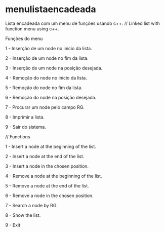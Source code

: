 # menulistaencadeada
Lista encadeada com um menu de funções usando c++.  // Linked list with function menu using c++.






Funções do menu                                   

1 - Inserção de um node no início da lista.   

2 - Inserção de um node no fim da lista.     

3 - Inserção de um node na posição desejada.  

4 - Remoção do node no início da lista.    

5 - Remoção do node no fim da lista.     

6 - Remoção do node na posição desejada.  

7 - Procurar um node pelo campo RG. 

8 - Imprimir a lista. 

9 - Sair do sistema.                                  

//   Functions
 
 1 - Insert a node at the beginning of the list.
 
 2 - Insert a node at the end of the list. 
 
 3 - Insert a node in the chosen position.
 
 4 - Remove a node at the beginning of the list.
 
 5 - Remove a node at the end of the list.
 
 6 - Remove a node in the chosen position.
 
 7 - Search a node by RG.
 
 8 - Show the list.
 
 9 - Exit
